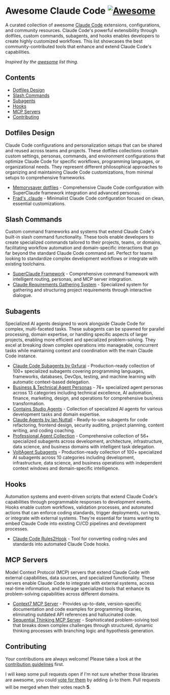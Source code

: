 # Awesome Claude Code [![Awesome](https://cdn.rawgit.com/sindresorhus/awesome/d7305f38d29fed78fa85652e3a63e154dd8e8829/media/badge.svg)](https://github.com/sindresorhus/awesome)

A curated collection of awesome [Claude Code](https://docs.anthropic.com/en/docs/claude-code/overview) extensions, configurations, and community resources. Claude Code's powerful extensibility through dotfiles, custom commands, subagents, and hooks enables developers to create highly customized workflows. This list showcases the best community-contributed tools that enhance and extend Claude Code's capabilities.

*Inspired by the [awesome](https://github.com/sindresorhus/awesome) list thing.*

## Contents

- [Dotfiles Design](#dotfiles-design)
- [Slash Commands](#slash-commands)
- [Subagents](#subagents)
- [Hooks](#hooks)
- [MCP Servers](#mcp-servers)
- [Contributing](#contributing)

## Dotfiles Design

Claude Code configurations and personalization setups that can be shared and reused across teams and projects. These dotfiles collections contain custom settings, personas, commands, and environment configurations that optimize Claude Code for specific workflows, programming languages, or organizational needs. They represent different philosophical approaches to organizing and maintaining Claude Code customizations, from minimal setups to comprehensive frameworks.

- [Memorysaver dotfiles](https://github.com/memorysaver/dotfiles) - Comprehensive Claude Code configuration with SuperClaude framework integration and advanced personas.
- [Frad's .claude](https://github.com/FradSer/dotclaude) - Minimalist Claude Code configuration focused on clean, essential customizations.

## Slash Commands

Custom command frameworks and systems that extend Claude Code's built-in slash command functionality. These tools enable developers to create specialized commands tailored to their projects, teams, or domains, facilitating workflow automation and domain-specific interactions that go far beyond the standard Claude Code command set. Perfect for teams looking to standardize complex development workflows or integrate with existing toolchains.

- [SuperClaude Framework](https://github.com/SuperClaude-Org/SuperClaude_Framework) - Comprehensive command framework with intelligent routing, personas, and MCP server integration.
- [Claude Requirements Gathering System](https://github.com/rizethereum/claude-code-requirements-builder) - Specialized system for gathering and structuring project requirements through interactive dialogue.


## Subagents

Specialized AI agents designed to work alongside Claude Code for complex, multi-faceted tasks. These subagents can be spawned for parallel processing, domain expertise, or handling specific aspects of larger projects, enabling more efficient and specialized problem-solving. They excel at breaking down complex operations into manageable, concurrent tasks while maintaining context and coordination with the main Claude Code instance.

- [Claude Code Subagents by 0xfurai](https://github.com/0xfurai/claude-code-subagents) - Production-ready collection of 100+ specialized subagents covering programming languages, frameworks, databases, DevOps, testing, and machine learning with automatic context-based delegation.
- [Business & Technical Agent Personas](https://github.com/NicholasSpisak/claude-code-subagents) - 76+ specialized agent personas across 13 categories including technical excellence, AI automation, finance, marketing, design, and operations for comprehensive business transformation.
- [Contains Studio Agents](https://github.com/contains-studio/agents) - Collection of specialized AI agents for various development tasks and domain expertise.
- [Claude Agents by Ian Nuttall](https://github.com/iannuttall/claude-agents) - Ready-to-use subagents for code refactoring, frontend design, security auditing, project planning, content writing, and coding coaching.
- [Professional Agent Collection](https://github.com/wshobson/agents) - Comprehensive collection of 56+ specialized subagents across development, architecture, infrastructure, data science, and business domains with intelligent task delegation.
- [VoltAgent Subagents](https://github.com/VoltAgent/awesome-claude-code-subagents) - Production-ready collection of 100+ specialized AI subagents across 10 categories including development, infrastructure, data science, and business operations with independent context windows and domain-specific intelligence.

## Hooks

Automation systems and event-driven scripts that extend Claude Code's capabilities through programmable responses to development events. Hooks enable custom workflows, validation processes, and automated actions that can enforce coding standards, trigger deployments, run tests, or integrate with external systems. They're essential for teams wanting to embed Claude Code into existing CI/CD pipelines and development processes.

- [Claude Code Rules2Hook](https://github.com/zxdxjtu/claudecode-rule2hook) - Tool for converting coding rules and standards into automated Claude Code hooks.

## MCP Servers

Model Context Protocol (MCP) servers that extend Claude Code with external capabilities, data sources, and specialized functionality. These servers enable Claude Code to integrate with external systems, access real-time information, and leverage specialized tools that enhance its problem-solving capabilities across different domains.

- [Context7 MCP Server](https://github.com/upstash/context7) - Provides up-to-date, version-specific documentation and code examples for programming libraries, eliminating outdated API references and hallucinated code.
- [Sequential Thinking MCP Server](https://github.com/modelcontextprotocol/servers/tree/main/src/sequentialthinking) - Sophisticated problem-solving tool that breaks down complex challenges through structured, dynamic thinking processes with branching logic and hypothesis generation.

## Contributing

Your contributions are always welcome! Please take a look at the [contribution guidelines](https://github.com/sindresorhus/awesome/blob/main/contributing.md) first.

I will keep some pull requests open if I'm not sure whether those libraries are awesome, you could [vote for them](https://github.com/memorysaver/awesome-claude-code/pulls) by adding :+1: to them. Pull requests will be merged when their votes reach **5**.